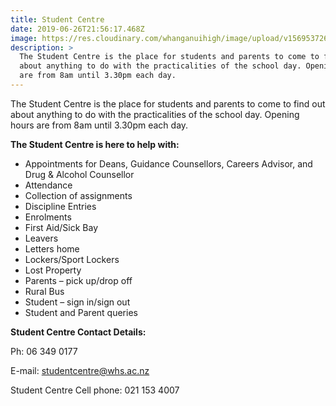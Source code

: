 ```yaml
---
title: Student Centre
date: 2019-06-26T21:56:17.468Z
image: https://res.cloudinary.com/whanganuihigh/image/upload/v1569537260/facilities/Student_Centre.jpg
description: >
  The Student Centre is the place for students and parents to come to find out
  about anything to do with the practicalities of the school day. Opening hours
  are from 8am until 3.30pm each day.
---
```

The Student Centre is the place for students and parents to come to find out about anything to do with the practicalities of the school day. Opening hours are from 8am until 3.30pm each day.

**The Student Centre is here to help with:**

*   Appointments for Deans, Guidance Counsellors, Careers Advisor, and Drug & Alcohol Counsellor
*   Attendance
*   Collection of assignments
*   Discipline Entries
*   Enrolments
*   First Aid/Sick Bay
*   Leavers
*   Letters home
*   Lockers/Sport Lockers
*   Lost Property
*   Parents – pick up/drop off
*   Rural Bus
*   Student – sign in/sign out
*   Student and Parent queries

**Student Centre Contact Details:**

Ph: 06 349 0177

E-mail: studentcentre@whs.ac.nz

Student Centre Cell phone: 021 153 4007
